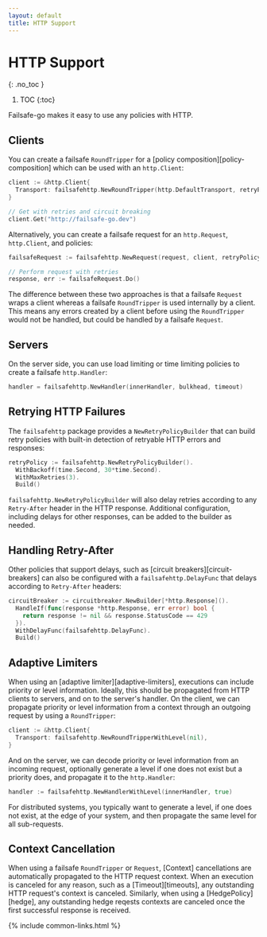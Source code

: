 ```yaml
---
layout: default
title: HTTP Support
---
```


# HTTP Support
{: .no_toc }

1. TOC
{:toc}

Failsafe-go makes it easy to use any policies with HTTP. 

## Clients

You can create a failsafe `RoundTripper` for a [policy composition][policy-composition] which can be used with an `http.Client`:

```go
client := &http.Client{
  Transport: failsafehttp.NewRoundTripper(http.DefaultTransport, retryPolicy, circuitBreaker),
}

// Get with retries and circuit breaking
client.Get("http://failsafe-go.dev")
```

Alternatively, you can create a failsafe request for an `http.Request`, `http.Client`, and policies:

```go
failsafeRequest := failsafehttp.NewRequest(request, client, retryPolicy)

// Perform request with retries
response, err := failsafeRequest.Do()
```

The difference between these two approaches is that a failsafe `Request` wraps a client whereas a failsafe `RoundTripper` is used internally by a client. This means any errors created by a client before using the `RoundTripper` would not be handled, but could be handled by a failsafe `Request`.

## Servers

On the server side, you can use load limiting or time limiting policies to create a failsafe `http.Handler`:

```go
handler = failsafehttp.NewHandler(innerHandler, bulkhead, timeout)
```

## Retrying HTTP Failures

The `failsafehttp` package provides a `NewRetryPolicyBuilder` that can build retry policies with built-in detection of retryable HTTP errors and responses:

```go
retryPolicy := failsafehttp.NewRetryPolicyBuilder().
  WithBackoff(time.Second, 30*time.Second).
  WithMaxRetries(3).
  Build()
```

`failsafehttp.NewRetryPolicyBuilder` will also delay retries according to any `Retry-After` header in the HTTP response. Additional configuration, including delays for other responses, can be added to the builder as needed.

## Handling Retry-After

Other policies that support delays, such as [circuit breakers][circuit-breakers] can also be configured with a `failsafehttp.DelayFunc` that delays according to `Retry-After` headers:

```go
circuitBreaker := circuitbreaker.NewBuilder[*http.Response]().
  HandleIf(func(response *http.Response, err error) bool {
    return response != nil && response.StatusCode == 429
  }).
  WithDelayFunc(failsafehttp.DelayFunc).
  Build()
```

## Adaptive Limiters

When using an [adaptive limiter][adaptive-limiters], executions can include priority or level information. Ideally, this should be propagated from HTTP clients to servers, and on to the server's handler. On the client, we can propagate priority or level information from a context through an outgoing request by using a `RoundTripper`:

```go
client := &http.Client{
  Transport: failsafehttp.NewRoundTripperWithLevel(nil),
}
```

And on the server, we can decode priority or level information from an incoming request, optionally generate a level if one does not exist but a priority does, and propagate it to the `http.Handler`:

```go
handler := failsafehttp.NewHandlerWithLevel(innerHandler, true)
```

For distributed systems, you typically want to generate a level, if one does not exist, at the edge of your system, and then propagate the same level for all sub-requests.

## Context Cancellation

When using a failsafe `RoundTripper` or `Request`, [Context] cancellations are automatically propagated to the HTTP request context. When an execution is canceled for any reason, such as a [Timeout][timeouts], any outstanding HTTP request's context is canceled. Similarly, when using a [HedgePolicy][hedge], any outstanding hedge reqests contexts are canceled once the first successful response is received.


{% include common-links.html %}
